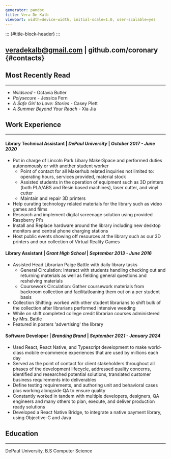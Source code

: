 ```yaml
---
generator: pandoc
title: Vera De Kalb
viewport: width=device-width, initial-scale=1.0, user-scalable=yes
---
```


::: {#title-block-header}
:::

## veradekalb@gmail.com \| github.com/coronary {#contacts}

## Most Recently Read

------------------------------------------------------------------------

- *Wildseed* - Octavia Butler
- *Polysecure* - Jessica Fern
- *A Safe Girl to Love: Stories* - Casey Plett
- *A Summer Beyond Your Reach* - Xia Jia

## Work Experience

------------------------------------------------------------------------

#### Library Technical Assistant \| *DePaul University* \| *October 2017 - June 2020*
- Put in charge of Lincoln Park Libary MakerSpace and performed duties autonomously or with another student worker
    - Point of contact for all Makerhub related inquiries not limited to: operating hours, services provided, material stock
    - Assisted students in the operation of equipment such as 3D printers (both PLA/ABS and Resin based machines), laser cutter, and vinyl cutter
    - Maintain and repair 3D printers
- Help curating technology related materials for the library such as video games and films
- Research and implement digital screenage solution using provided Raspberry Pi's
- Install and Replace hardware around the library including new desktop monitors and central phone charging stations
- Host public events showing off resources at the library such as our 3D printers and our collection of Virtual Reality Games

#### Library Assistant \| *Grant High School* \| *September 2013 - June 2016*
- Assisted Head Librarian Paige Battle with daily library tasks
    - General Circulation: Interact with students handling checking out and returning materials as well as fielding general questions and reshelving materials
    - Coursework Circulation: Gather coursework materials from backroom collection and facilitatloaning them out on a per student basis
- Collection Shifting: worked with other student librarians to shift bulk of the collection after librarians performed intensive weeding
- While on shift completed college credit librarian courses administered by Mrs. Battle
- Featured in posters 'advertising' the library

#### Software Developer \| *Branding Brand* \| *September 2021 - January 2024*

-   Used React, React Native, and Typescript development to make
    world-class mobile e-commerce experiences that are used by millions
    each day
-   Served as the point of contact for client stakeholders throughout
    all phases of the development lifecycle, addressed quality concerns,
    identified and researched potential solutions, translated customer
    business requirements into deliverables
-   Define testing requirements, and authoring unit and behavioral cases
    plus working alongside QA to ensure quality
-   Constantly worked in tandem with multiple developers, designers, QA
    engineers and many others to plan, execute, and deliver production
    ready solutions
-   Developed a React Native Bridge, to integrate a native payment
    library, using Objective-C and Java

## Education

------------------------------------------------------------------------

DePaul University, B.S Computer Science

